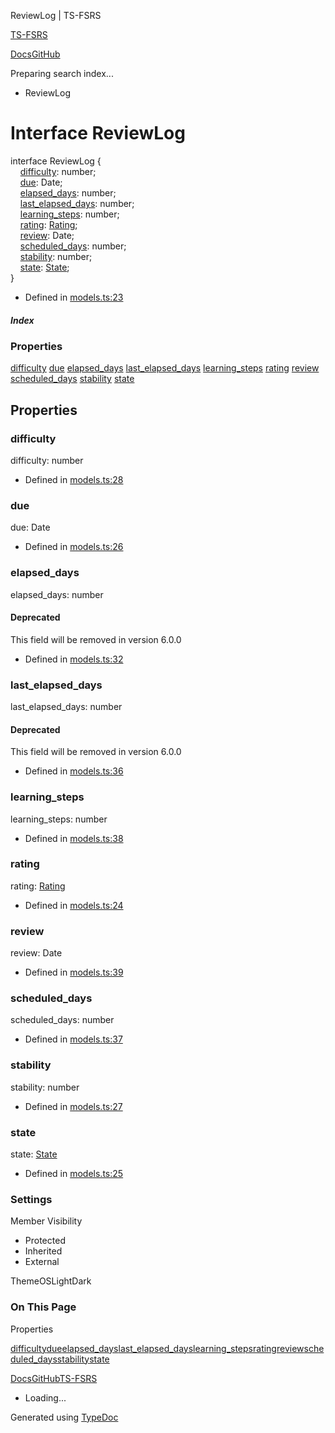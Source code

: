 ReviewLog | TS-FSRS

[TS-FSRS](https://open-spaced-repetition.github.io/ts-fsrs/)

[Docs](https://open-spaced-repetition.github.io/ts-fsrs/)[GitHub](https://github.com/open-spaced-repetition/ts-fsrs)

Preparing search index...

* ReviewLog

Interface ReviewLog
===================

interface ReviewLog {  
    [difficulty](#difficulty): number;  
    [due](#due): Date;  
    [elapsed\_days](#elapsed_days): number;  
    [last\_elapsed\_days](#last_elapsed_days): number;  
    [learning\_steps](#learning_steps): number;  
    [rating](#rating): [Rating](../enum\1\2.md);  
    [review](#review): Date;  
    [scheduled\_days](#scheduled_days): number;  
    [stability](#stability): number;  
    [state](#state): [State](../enum\1\2.md);  
}

* Defined in [models.ts:23](https://github.com/open-spaced-repetition/ts-fsrs/blob/448c678f6f26c323e9e70bad552dc154ac6f7de6/src/fsrs/models.ts#L23)

##### Index

### Properties

[difficulty](#difficulty)
[due](#due)
[elapsed\_days](#elapsed_days)
[last\_elapsed\_days](#last_elapsed_days)
[learning\_steps](#learning_steps)
[rating](#rating)
[review](#review)
[scheduled\_days](#scheduled_days)
[stability](#stability)
[state](#state)

Properties
----------

### difficulty

difficulty: number

* Defined in [models.ts:28](https://github.com/open-spaced-repetition/ts-fsrs/blob/448c678f6f26c323e9e70bad552dc154ac6f7de6/src/fsrs/models.ts#L28)

### due

due: Date

* Defined in [models.ts:26](https://github.com/open-spaced-repetition/ts-fsrs/blob/448c678f6f26c323e9e70bad552dc154ac6f7de6/src/fsrs/models.ts#L26)

### elapsed\_days

elapsed\_days: number

#### Deprecated

This field will be removed in version 6.0.0

* Defined in [models.ts:32](https://github.com/open-spaced-repetition/ts-fsrs/blob/448c678f6f26c323e9e70bad552dc154ac6f7de6/src/fsrs/models.ts#L32)

### last\_elapsed\_days

last\_elapsed\_days: number

#### Deprecated

This field will be removed in version 6.0.0

* Defined in [models.ts:36](https://github.com/open-spaced-repetition/ts-fsrs/blob/448c678f6f26c323e9e70bad552dc154ac6f7de6/src/fsrs/models.ts#L36)

### learning\_steps

learning\_steps: number

* Defined in [models.ts:38](https://github.com/open-spaced-repetition/ts-fsrs/blob/448c678f6f26c323e9e70bad552dc154ac6f7de6/src/fsrs/models.ts#L38)

### rating

rating: [Rating](../enum\1\2.md)

* Defined in [models.ts:24](https://github.com/open-spaced-repetition/ts-fsrs/blob/448c678f6f26c323e9e70bad552dc154ac6f7de6/src/fsrs/models.ts#L24)

### review

review: Date

* Defined in [models.ts:39](https://github.com/open-spaced-repetition/ts-fsrs/blob/448c678f6f26c323e9e70bad552dc154ac6f7de6/src/fsrs/models.ts#L39)

### scheduled\_days

scheduled\_days: number

* Defined in [models.ts:37](https://github.com/open-spaced-repetition/ts-fsrs/blob/448c678f6f26c323e9e70bad552dc154ac6f7de6/src/fsrs/models.ts#L37)

### stability

stability: number

* Defined in [models.ts:27](https://github.com/open-spaced-repetition/ts-fsrs/blob/448c678f6f26c323e9e70bad552dc154ac6f7de6/src/fsrs/models.ts#L27)

### state

state: [State](../enum\1\2.md)

* Defined in [models.ts:25](https://github.com/open-spaced-repetition/ts-fsrs/blob/448c678f6f26c323e9e70bad552dc154ac6f7de6/src/fsrs/models.ts#L25)

### Settings

Member Visibility

* Protected
* Inherited
* External

ThemeOSLightDark

### On This Page

Properties

[difficulty](#difficulty)[due](#due)[elapsed\_days](#elapsed_days)[last\_elapsed\_days](#last_elapsed_days)[learning\_steps](#learning_steps)[rating](#rating)[review](#review)[scheduled\_days](#scheduled_days)[stability](#stability)[state](#state)

[Docs](https://open-spaced-repetition.github.io/ts-fsrs/)[GitHub](https://github.com/open-spaced-repetition/ts-fsrs)[TS-FSRS](../modules.html)

* Loading...

Generated using [TypeDoc](https://typedoc.org/)